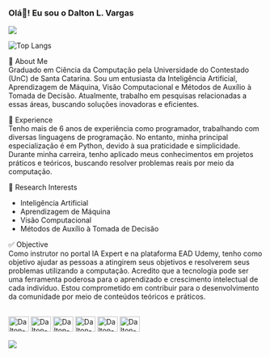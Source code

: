 ### Olá👋! Eu sou o Dalton L. Vargas

<picture>
<source
  srcset="https://github-readme-stats.vercel.app/api?username=daltonluizvargas&show_icons=true&theme=dark"
  media="(prefers-color-scheme: dark)"
/>
<source
  srcset="https://github-readme-stats.vercel.app/api?username=daltonluizvargas&show_icons=true"
  media="(prefers-color-scheme: light), (prefers-color-scheme: no-preference)"
/>
<img src="https://github-readme-stats.vercel.app/api?username=daltonluizvargas&show_icons=true" />
</picture>

![Top Langs](https://github-readme-stats.vercel.app/api/top-langs/?username=daltonluizvargas&layout=compact&theme=dark)

🤖 About Me <br>
Graduado em Ciência da Computação pela Universidade do Contestado (UnC) de Santa Catarina. Sou um entusiasta da Inteligência Artificial, Aprendizagem de Máquina, Visão Computacional e Métodos de Auxílio à Tomada de Decisão. Atualmente, trabalho em pesquisas relacionadas a essas áreas, buscando soluções inovadoras e eficientes.

🛄 Experience <br>
Tenho mais de 6 anos de experiência como programador, trabalhando com diversas linguagens de programação. No entanto, minha principal especialização é em Python, devido à sua praticidade e simplicidade. Durante minha carreira, tenho aplicado meus conhecimentos em projetos práticos e teóricos, buscando resolver problemas reais por meio da computação.

🔭 Research Interests <br>
 - Inteligência Artificial
 - Aprendizagem de Máquina
 - Visão Computacional
 - Métodos de Auxílio à Tomada de Decisão

✅ Objective <br>
Como instrutor no portal IA Expert e na plataforma EAD Udemy, tenho como objetivo ajudar as pessoas a atingirem seus objetivos e resolverem seus problemas utilizando a computação. Acredito que a tecnologia pode ser uma ferramenta poderosa para o aprendizado e crescimento intelectual de cada indivíduo. Estou comprometido em contribuir para o desenvolvimento da comunidade por meio de conteúdos teóricos e práticos.

<div style="display: inline_block"><br>
  <img align="center" alt="Dalton-Python" height="30" width="40" src="https://cdn.jsdelivr.net/gh/devicons/devicon/icons/python/python-original-wordmark.svg" />
  <img align="center" alt="Dalton-R" height="30" width="40" src="https://cdn.jsdelivr.net/gh/devicons/devicon/icons/r/r-original.svg" />
  <img align="center" alt="Dalton-Tensorflow" height="30" width="40" src="https://cdn.jsdelivr.net/gh/devicons/devicon/icons/tensorflow/tensorflow-original-wordmark.svg" />
  <img align="center" alt="Dalton-Jupyter" height="30" width="40" src="https://cdn.jsdelivr.net/gh/devicons/devicon/icons/jupyter/jupyter-original-wordmark.svg" />      
  <img align="center" alt="Dalton-Php" height="30" width="40" src="https://cdn.jsdelivr.net/gh/devicons/devicon/icons/php/php-plain.svg" />          
  <img align="center" alt="Dalton-Postgresql" height="30" width="40" src="https://cdn.jsdelivr.net/gh/devicons/devicon/icons/postgresql/postgresql-plain-wordmark.svg" />        
</div>

<div><br>
  <a href="https://www.udemy.com/user/dalton-luiz-vargas/" target="_blanck"><img src="https://img.shields.io/badge/Udemy-EC5252?style=for-the-badge&logo=Udemy&logoColor=white" target="_blanck"></a>
 </div>


  
